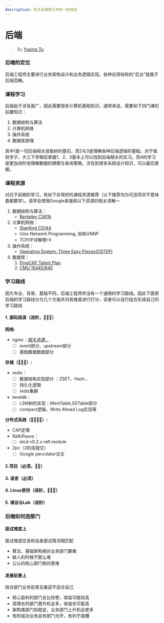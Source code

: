 ```yaml
---
description: 有关后端找工作的一些经验
---
```


# 后端

> By [Yuxing Tu](https://app.gitbook.com/u/zCVwg7WHFegf8CEuy6yiP5B39Tu2 "mention")

### 后端的定位

后端工程师主要进行业务架构设计和业务逻辑实现。各种应用俗称的“后台”就属于后端范畴。

### 课程学习

后端由于涉及面广，因此需要很多计算机基础知识。通常来说，需要如下四门课的前置知识：

1. 数据结构与算法
2. 计算机网络
3. 操作系统
4. 数据库原理

其中1是一切后端相关技能树的基石，而2与3是理解各种后端逻辑的基础。对于我校学子，大三下学期前掌握1、2、3基本上可以找到后端相关的实习。而4的学习是更加进阶地理解数据的建模与查询策略，涉及到很多系统设计知识，可以最后掌握。

### 课程资源

对应于前期的学习，有如下非常好的课程资源推荐（以下推荐均为可选项并不意味着都要学）。请学会使用Google来搜索以下资源的相关讲解～

1. 数据结构与算法：
   * [Berkeley CS61b](https://inst.eecs.berkeley.edu/\~cs61b/sp22/)
2. 计算机网络：
   * [Stanford CS144](https://cs144.github.io)
   * Unix Network Programming, 俗称UNNP
   * TCP/IP详解卷I II
3. 操作系统：
   * [Operating System: Three Easy Pieces(OSTEP)](https://github.com/remzi-arpacidusseau/ostep-translations/tree/master/chinese)
4. 数据库：
   1. [PingCAP Talent Plan](https://github.com/pingcap/talent-plan)
   2. [CMU 15445/645](https://15445.courses.cs.cmu.edu/fall2021/)

### 学习路线

因为专业、背景、基础不同，后端工程师并没有一个通用的学习路线。因此下面把后端的学习路线分为几个方面并对其难度进行打分，读者可以自行组合形成自己的学习路线

#### 1. 源码阅读（进阶，🌟🌟🌟）

**网络:**&#x20;

* _nginx：_[_相关资源_](https://static.kancloud.cn/digest/understandingnginx/202586)__
  * [ ] event部分、upstream部分
  * [ ] 基础数据数据部分

**存储（**🌟🌟🌟**）:**&#x20;

* _redis_：
  * [ ] 数据结构实现部分 ：ZSET、Hash...
  * [ ] 持久化逻辑
  * [ ] redis集群
* leveldb：
  * [ ] LSM树的实现：MemTable,SSTable部分
  * [ ] compact逻辑，Write Ahead Log实现等

**分布式系统（**🌟🌟🌟🌟**）:**&#x20;

* CAP定理&#x20;
* Raft/Paxos：
  * [ ] etcd v0.2.x raft module
* 2pc（2阶段提交）
  * [ ] Google percolator论文

#### 2.项目（必须，🌟🌟）

#### 3. 语言（必须）

#### 4. Linux使用（进阶，🌟🌟🌟）

#### 5. 课设与Lab（进阶）



### 后端如何选部门

#### 面试难度上

面试难度应该和自身面试情况相匹配

* 算法、基础架构相对业务部门要难
* 缺人的时候不那么难
* 公认的核心部门相对更难

#### 发展前景上

结合部门业务前景去看适不适合自己

* 核心盈利的部门会比较卷，收益可能较高
* 高增长的部门晋升机会多，收益也可能高
* 架构类部门较稳定，业务部门上升机会更多
* 有的成功业务会有部门光环，有利于跳槽

